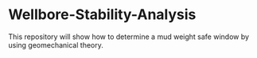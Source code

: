 # Wellbore-Stability-Analysis
This repository will show how to determine a mud weight safe window by using geomechanical theory.
